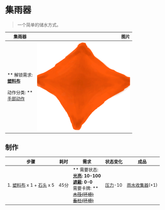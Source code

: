 # 集雨器  
> 一个简单的储水方式。  
  
  集雨器  |   图片   
 ----  |  ----:   
 ** 解锁需求: **<br>[塑料布](PlasticSheet.md)<br><br>** 动作分类: **<br>[手部动作](HandAction.md)  |  <img decoding="async" src="Sprite/RainCatcherEmpty.png" href="a.md" style="max-width:300px;max-height:300px;">   
  
## 制作  
步骤  |  耗时  |  需求  |  状态变化  |  成品  
----  |  ----  |  ----  |  ----  |  ----  
1. [塑料布](PlasticSheet.md) x 1 + [石头](Stone.md) x 5  |  45分  |  ** 需要状态: **<br>[光亮](Light.md): 10-100<br>[遮蔽](Sheltered.md): 0-0<br>** 需要卡牌: **<br>~~[木筏(环境)](Env_Raft.md)~~<br>~~[畜栏(环境)](Env_Enclosure.md)~~  |  [压力](Stress.md)-10  |  [雨水收集器](RainCatcher.md)(+1)  


<script>document.title="集雨器 - 卡牌生存百科 Card Survival Wiki";</script>
